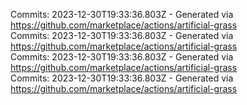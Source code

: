 Commits: 2023-12-30T19:33:36.803Z - Generated via https://github.com/marketplace/actions/artificial-grass
<br>
Commits: 2023-12-30T19:33:36.803Z - Generated via https://github.com/marketplace/actions/artificial-grass
<br>
Commits: 2023-12-30T19:33:36.803Z - Generated via https://github.com/marketplace/actions/artificial-grass
<br>
Commits: 2023-12-30T19:33:36.803Z - Generated via https://github.com/marketplace/actions/artificial-grass
<br>
